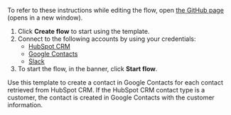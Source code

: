 To refer to these instructions while editing the flow, open [the GitHub page](https://github.com/ot4i/app-connect-templates/tree/main/resources/markdown/Create%20a%20contact%20in%20Google%20Contacts%20for%20each%20HubSpot%20CRM%20contact%20who%20qualifies%20as%20a%20customer_instructions.md) (opens in a new window).

1. Click **Create flow** to start using the template.
2. Connect to the following accounts by using your credentials:
   - [HubSpot CRM](https://www.ibm.com/docs/en/app-connect/containers_cd?topic=apps-hubspot-crm) 
   - [Google Contacts](https://www.ibm.com/docs/en/app-connect/containers_cd?topic=apps-google-contacts)
   - [Slack](https://www.ibm.com/docs/en/app-connect/containers_cd?topic=apps-slack) 
3. To start the flow, in the banner, click **Start flow**.

Use this template to create a contact in Google Contacts for each contact retrieved from HubSpot CRM. If the HubSpot CRM contact type is a customer, the contact is created in Google Contacts with the customer information.


